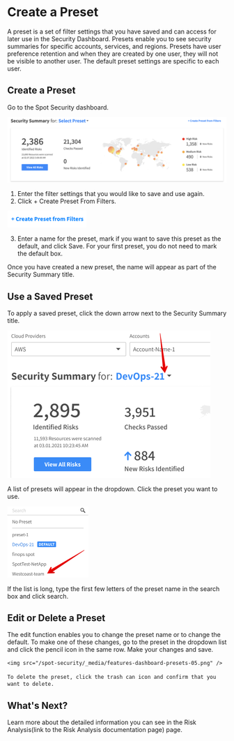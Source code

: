 # Create a Preset

A preset is a set of filter settings that you have saved and can access for later use in the Security Dashboard. Presets enable you to see security summaries for specific accounts, services, and regions.
Presets have user preference retention and when they are created by one user, they will not be visible to another user. The default preset settings are specific to each user.

## Create a Preset

Go to the Spot Security dashboard.

 <img src="/spot-security/_media/spot-security-dashboard-b.png" />

1. Enter the filter settings that you would like to save and use again.
2. Click + Create Preset From Filters.

 <img src="/spot-security/_media/create-presets.png" />

 3. Enter a name for the preset, mark if you want to save this preset as the default, and click Save. For your first preset, you do not need to mark the default box.

Once you have created a new preset, the name will appear as part of the Security Summary title.

## Use a Saved Preset

To apply a saved preset, click the down arrow next to the Security Summary title.

 <img src="/spot-security/_media/features-dashboard-presets-03.png" width="466"/>

 A list of presets will appear in the dropdown. Click the preset you want to use.

  <img src="/spot-security/_media/features-dashboard-presets-04.png" width="186"/>

  If the list is long, type the first few letters of the preset name in the search box and click search.

## Edit or Delete a Preset

  The edit function enables you to change the preset name or to change the default. To make one of these changes, go to the preset in the dropdown list and click the pencil icon in the same row. Make your changes and save.

    <img src="/spot-security/_media/features-dashboard-presets-05.png" />

    To delete the preset, click the trash can icon and confirm that you want to delete.

## What's Next?

Learn more about the detailed information you can see in the Risk Analysis(link to the Risk Analysis documentation page) page.
